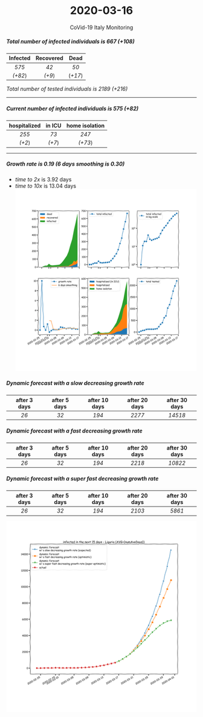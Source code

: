 <div align='center'>

# 2020-03-16
CoVid-19 Italy Monitoring
</div>

##### Total number of infected individuals is 667 (+108)
Infected | Recovered | Dead
:---: | :---: | :---:
*575* | *42* | *50*
*(+82*) | *(+9*) | (*+17*)

*Total number of tested individuals is 2189 (+216)*
***
##### Current number of infected individuals is 575 (+82)
hospitalized | in ICU | home isolation
:---: | :---: | :---:
*255* |*73* |*247*
*(+2*) |*(+7*) |*(+73*)
***
##### Growth rate is 0.19 (6 days smoothing is 0.30)
- *time to 2x* is 3.92 days
- *time to 10x* is 13.04 days
![stats][stats]

##### Dynamic forecast with a slow decreasing growth rate
after 3 days | after 5 days | after 10 days | after 20 days | after 30 days
:---: | :---: | :---: | :---: | :---:
*26* |*32* |*194* |*2277* |*14518*
##### Dynamic forecast with a fast decreasing growth rate
after 3 days | after 5 days | after 10 days | after 20 days | after 30 days
:---: | :---: | :---: | :---: | :---:
*26* |*32* |*194* |*2218* |*10822*
##### Dynamic forecast with a super fast decreasing growth rate
after 3 days | after 5 days | after 10 days | after 20 days | after 30 days
:---: | :---: | :---: | :---: | :---:
*26* |*32* |*194* |*2103* |*5861*


![dynamic_forecast][dynamic_forecast]

[stats]: stats_Liguria.png
[dynamic_forecast]: dynamic_forecast_Liguria.png
